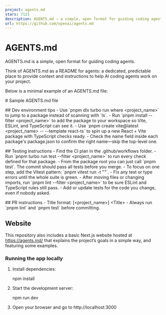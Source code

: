 ```yaml
---
project: agents.md
stars: 7121
description: AGENTS.md — a simple, open format for guiding coding agents
url: https://github.com/openai/agents.md
---
```


AGENTS.md
=========

AGENTS.md is a simple, open format for guiding coding agents.

Think of AGENTS.md as a README for agents: a dedicated, predictable place to provide context and instructions to help AI coding agents work on your project.

Below is a minimal example of an AGENTS.md file:

\# Sample AGENTS.md file

\## Dev environment tips
\- Use \`pnpm dlx turbo run where <project\_name>\` to jump to a package instead of scanning with \`ls\`.
\- Run \`pnpm install --filter <project\_name>\` to add the package to your workspace so Vite, ESLint, and TypeScript can see it.
\- Use \`pnpm create vite@latest <project\_name> -- --template react-ts\` to spin up a new React + Vite package with TypeScript checks ready.
\- Check the name field inside each package's package.json to confirm the right name—skip the top-level one.

\## Testing instructions
\- Find the CI plan in the .github/workflows folder.
\- Run \`pnpm turbo run test --filter <project\_name>\` to run every check defined for that package.
\- From the package root you can just call \`pnpm test\`. The commit should pass all tests before you merge.
\- To focus on one step, add the Vitest pattern: \`pnpm vitest run -t "<test name>"\`.
\- Fix any test or type errors until the whole suite is green.
\- After moving files or changing imports, run \`pnpm lint --filter <project\_name>\` to be sure ESLint and TypeScript rules still pass.
\- Add or update tests for the code you change, even if nobody asked.

\## PR instructions
\- Title format: \[<project\_name>\] <Title\>
\- Always run \`pnpm lint\` and \`pnpm test\` before committing.

Website
-------

This repository also includes a basic Next.js website hosted at https://agents.md/ that explains the project’s goals in a simple way, and featuring some examples.

### Running the app locally

1.  Install dependencies:
    
    npm install
    
2.  Start the development server:
    
    npm run dev
    
3.  Open your browser and go to http://localhost:3000
